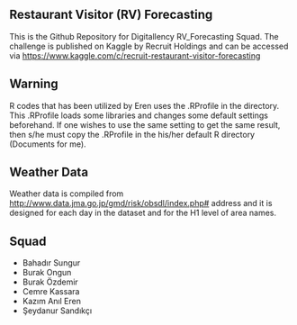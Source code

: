 ## Restaurant Visitor (RV) Forecasting
This is the Github Repository for Digitallency RV_Forecasting Squad. The challenge is published on Kaggle by Recruit Holdings and can be accessed via https://www.kaggle.com/c/recruit-restaurant-visitor-forecasting

## Warning
R codes that has been utilized by Eren uses the .RProfile in the directory. This .RProfile loads some libraries and changes some default settings beforehand. If one wishes to use the same setting to get the same result, then s/he must copy the .RProfile in the his/her default R directory (Documents for me).

## Weather Data
Weather data is compiled from http://www.data.jma.go.jp/gmd/risk/obsdl/index.php# address and it is designed for each day in the dataset and for the H1 level of area names.

## Squad
- Bahadır Sungur
- Burak Ongun
- Burak Özdemir
- Cemre Kassara
- Kazım Anıl Eren
- Şeydanur Sandıkçı
